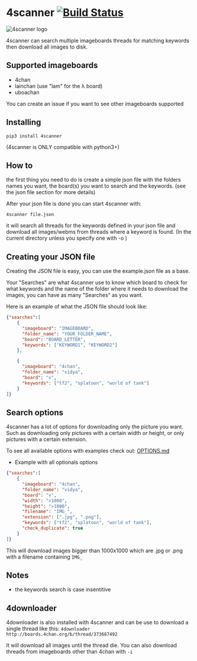 # 4scanner [![Build Status](https://travis-ci.org/pboardman/4scanner.svg?branch=master)](https://travis-ci.org/pboardman/4scanner)

![4scanner logo](logo/4scanner128.png)

4scanner can search multiple imageboards threads for matching keywords then download all images
to disk.

## Supported imageboards
- 4chan
- lainchan (use "lam" for the λ board)
- uboachan

You can create an issue if you want to see other imageboards supported

## Installing

` pip3 install 4scanner `

(4scanner is ONLY compatible with python3+)

## How to

the first thing you need to do is create a simple json file with the folders names
you want, the board(s) you want to search and the keywords.
(see the json file section for more details)

After your json file is done you can start 4scanner with:

` 4scanner file.json `

it will search all threads for the keywords defined in your json file and
download all images/webms from threads where a keyword is found. (In the current directory unless you specify one with -o )

## Creating your JSON file

Creating the JSON file is easy, you can use the example.json file as a base.

Your "Searches" are what 4scanner use to know which board to check for what keywords and the name of the folder where it needs to download the images, you can have as many "Searches" as you want.

Here is an example of what the JSON file should look like:
```json
{"searches":[
    {
      "imageboard": "IMAGEBOARD",
      "folder_name": "YOUR_FOLDER_NAME",
      "board": "BOARD_LETTER",
      "keywords": ["KEYWORD1", "KEYWORD2"]
    },

    {
      "imageboard": "4chan",
      "folder_name": "vidya",
      "board": "v",
      "keywords": ["tf2", "splatoon", "world of tank"]
    }
]}
```

## Search options

4scanner has a lot of options for downloading only the picture you want. Such as downloading only pictures with a certain width or height, or only pictures with a certain extension.

To see all available options with examples check out: [OPTIONS.md](OPTIONS.md)

- Example with all optionals options
```json
{"searches":[
    {
      "imageboard": "4chan",
      "folder_name": "vidya",
      "board": "v",
      "width": ">1000",
      "height": ">1000",
      "filename": "IMG_",
      "extension": [".jpg", ".png"],
      "keywords": ["tf2", "splatoon", "world of tank"],
      "check_duplicate": true
    }
]}
```

This will download images bigger than 1000x1000 which are .jpg or .png with a filename containing ``` IMG_ ```

## Notes

- the keywords search is case insentitive

## 4downloader

4downloader is also installed with 4scanner and can be use to download
a single thread like this:
``` 4downloader http://boards.4chan.org/b/thread/373687492 ```

It will download all images until the thread die.
You can also download threads from imageboards other than 4chan with ```-i```
